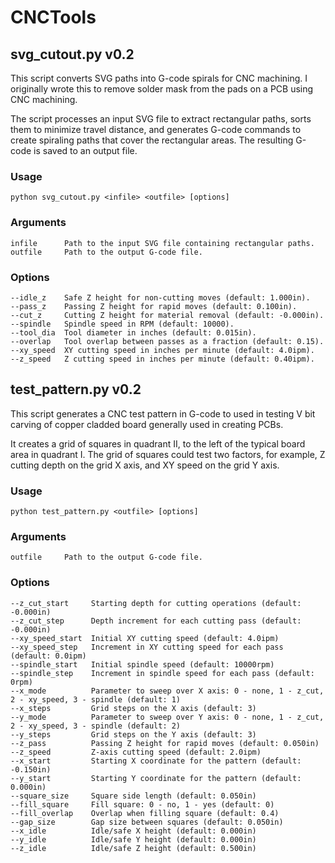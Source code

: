# CNCTools

## svg_cutout.py v0.2
This script converts SVG paths into G-code spirals for CNC machining.
I originally wrote this to remove solder mask from the pads on a PCB using CNC machining.

The script processes an input SVG file to extract rectangular paths, sorts them to minimize travel distance, 
and generates G-code commands to create spiraling paths that cover the rectangular areas. The resulting G-code 
is saved to an output file.
### Usage
    python svg_cutout.py <infile> <outfile> [options]
### Arguments
    infile      Path to the input SVG file containing rectangular paths.
    outfile     Path to the output G-code file.
### Options
    --idle_z    Safe Z height for non-cutting moves (default: 1.000in).
    --pass_z    Passing Z height for rapid moves (default: 0.100in).
    --cut_z     Cutting Z height for material removal (default: -0.000in).
    --spindle   Spindle speed in RPM (default: 10000).
    --tool_dia  Tool diameter in inches (default: 0.015in).
    --overlap   Tool overlap between passes as a fraction (default: 0.15).
    --xy_speed  XY cutting speed in inches per minute (default: 4.0ipm).
    --z_speed   Z cutting speed in inches per minute (default: 0.40ipm).

## test_pattern.py v0.2
This script generates a CNC test pattern in G-code to used in testing V bit carving of copper cladded board
generally used in creating PCBs.

It creates a grid of squares in quadrant II, to the left of the typical board area in quadrant I. The grid
of squares could test two factors, for example, Z cutting depth on the grid X axis, and XY speed on the
grid Y axis.
### Usage
    python test_pattern.py <outfile> [options]
### Arguments
    outfile     Path to the output G-code file.
### Options
    --z_cut_start     Starting depth for cutting operations (default: -0.000in)
    --z_cut_step      Depth increment for each cutting pass (default: -0.000in)
    --xy_speed_start  Initial XY cutting speed (default: 4.0ipm)
    --xy_speed_step   Increment in XY cutting speed for each pass (default: 0.0ipm)
    --spindle_start   Initial spindle speed (default: 10000rpm)
    --spindle_step    Increment in spindle speed for each pass (default: 0rpm)
    --x_mode          Parameter to sweep over X axis: 0 - none, 1 - z_cut, 2 - xy_speed, 3 - spindle (default: 1)
    --x_steps         Grid steps on the X axis (default: 3)
    --y_mode          Parameter to sweep over Y axis: 0 - none, 1 - z_cut, 2 - xy_speed, 3 - spindle (default: 2)
    --y_steps         Grid steps on the Y axis (default: 3)
    --z_pass          Passing Z height for rapid moves (default: 0.050in)
    --z_speed         Z-axis cutting speed (default: 2.0ipm)
    --x_start         Starting X coordinate for the pattern (default: -0.150in)
    --y_start         Starting Y coordinate for the pattern (default: 0.000in)
    --square_size     Square side length (default: 0.050in)
    --fill_square     Fill square: 0 - no, 1 - yes (default: 0)
    --fill_overlap    Overlap when filling square (default: 0.4)  
    --gap_size        Gap size between squares (default: 0.050in)
    --x_idle          Idle/safe X height (default: 0.000in)
    --y_idle          Idle/safe Y height (default: 0.000in)
    --z_idle          Idle/safe Z height (default: 0.500in)    
